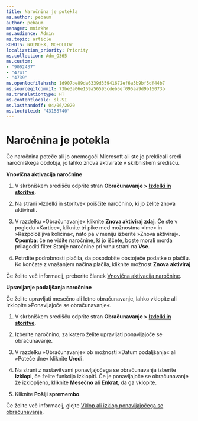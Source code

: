 ```yaml
---
title: Naročnina je potekla
ms.author: pebaum
author: pebaum
manager: mnirkhe
ms.audience: Admin
ms.topic: article
ROBOTS: NOINDEX, NOFOLLOW
localization_priority: Priority
ms.collection: Adm_O365
ms.custom:
- "9002437"
- "4741"
- "4739"
ms.openlocfilehash: 1d907be89da6339d35941672ef6a5b9bf5df44b7
ms.sourcegitcommit: 73be3a06e159a56595cdeb5ef095aa9d9b16073b
ms.translationtype: HT
ms.contentlocale: sl-SI
ms.lasthandoff: 04/06/2020
ms.locfileid: "43158740"
---
```

# <a name="subscription-expired"></a>Naročnina je potekla

Če naročnina poteče ali jo onemogoči Microsoft ali ste jo preklicali sredi naročniškega obdobja, jo lahko znova aktivirate v skrbniškem središču.

**Vnovična aktivacija naročnine**

1. V skrbniškem središču odprite stran **Obračunavanje > [Izdelki in storitve](https://go.microsoft.com/fwlink/p/?linkid=842054)**.

2. Na strani »Izdelki in storitve« poiščite naročnino, ki jo želite znova aktivirati.

3. V razdelku »Obračunavanje« kliknite **Znova aktiviraj zdaj**.  Če ste v pogledu »Kartice«, kliknite tri pike med možnostma »Ime« in »Razpoložljiva količina«, nato pa v meniju izberite »Znova aktiviraj«. **Opomba**: če ne vidite naročnine, ki jo iščete, boste morali morda prilagoditi filter Stanje naročnine pri vrhu strani na **Vse**.

4. Potrdite podrobnosti plačila, da posodobite obstoječe podatke o plačilu. Ko končate z vnašanjem načina plačila, kliknite možnost **Znova aktiviraj**.

Če želite več informacij, preberite članek [Vnovična aktivacija naročnine](https://docs.microsoft.com/office365/admin/subscriptions-and-billing/reactivate-your-subscription).

**Upravljanje podaljšanja naročnine**

Če želite upravljati mesečno ali letno obračunavanje, lahko vklopite ali izklopite »Ponavljajoče se obračunavanje«.

1. V skrbniškem središču odprite stran **Obračunavanje > [Izdelki in storitve](https://go.microsoft.com/fwlink/p/?linkid=842054)**.

2. Izberite naročnino, za katero želite upravljati ponavljajoče se obračunavanje. 

3. V razdelku »Obračunavanje« ob možnosti »Datum podaljšanja« ali »Poteče dne« kliknite **Uredi**.

4. Na strani z nastavitvami ponavljajočega se obračunavanja izberite **Izklopi**, če želite funkcijo izklopiti. Če je ponavljajoče se obračunavanje že izklopljeno, kliknite **Mesečno** ali **Enkrat**, da ga vklopite. 

5. Kliknite **Pošlji spremembo**.

Če želite več informacij, glejte [Vklop ali izklop ponavljajočega se obračunavanja](https://docs.microsoft.com/office365/admin/subscriptions-and-billing/renew-your-subscription#turn-recurring-billing-off-or-on).
